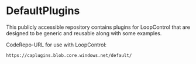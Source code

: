 # DefaultPlugins
This publicly accessible repository contains plugins for LoopControl that are designed to be generic and reusable along with some examples.

CodeRepo-URL for use with LoopControl:
```
https://caplugins.blob.core.windows.net/default/
```
